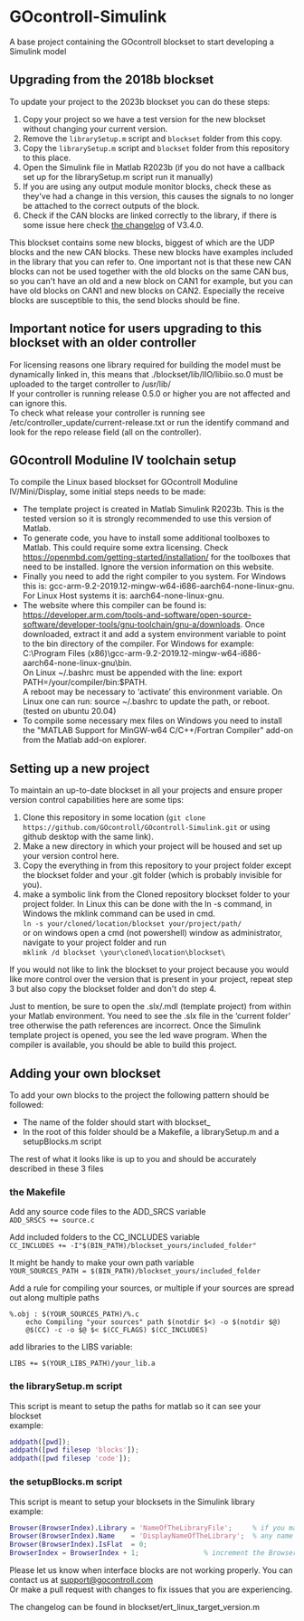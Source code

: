 # GOcontroll-Simulink
A base project containing the GOcontroll blockset to start developing a Simulink model

## Upgrading from the 2018b blockset

To update your project to the 2023b blockset you can do these steps:
1. Copy your project so we have a test version for the new blockset without changing your current version.
2. Remove the `librarySetup.m` script and `blockset` folder from this copy.
3. Copy the `librarySetup.m` script and `blockset` folder from this repository to this place.
4. Open the Simulink file in Matlab R2023b (if you do not have a callback set up for the librarySetup.m script run it manually)
5. If you are using any output module monitor blocks, check these as they've had a change in this version, this causes the signals to no longer be attached to the correct outputs of the block.
6. Check if the CAN blocks are linked correctly to the library, if there is some issue here check [the changelog](blockset/ert_linux_target_version.m) of V3.4.0.

This blockset contains some new blocks, biggest of which are the UDP blocks and the new CAN blocks. These new blocks have examples included in the library that you can refer to. One important not is that these new CAN blocks can not be used together with the old blocks on the same CAN bus, so you can't have an old and a new block on CAN1 for example, but you can have old blocks on CAN1 and new blocks on CAN2. Especially the receive blocks are susceptible to this, the send blocks should be fine.

## Important notice for users upgrading to this blockset with an older controller

For licensing reasons one library required for building the model must be dynamically linked in, this means that ./blockset/lib/IIO/libiio.so.0 must be uploaded to the target controller to /usr/lib/  
If your controller is running release 0.5.0 or higher you are not affected and can ignore this.  
To check what release your controller is running see /etc/controller_update/current-release.txt or run the identify command and look for the repo release field (all on the controller).

## GOcontroll Moduline IV toolchain setup

To compile the Linux based blockset for GOcontroll Moduline IV/Mini/Display, some initial steps needs to be made:
- The template project is created in Matlab Simulink R2023b. This is the tested version so it is strongly recommended to use this version of Matlab.
- To generate code, you have to install some additional toolboxes to Matlab. This could require some extra licensing. Check https://openmbd.com/getting-started/installation/ for the toolboxes that need to be installed. Ignore the version information on this website.
- Finally you need to add the right compiler to you system. For Windows this is: gcc-arm-9.2-2019.12-mingw-w64-i686-aarch64-none-linux-gnu.  
    For Linux Host systems it is:  aarch64-none-linux-gnu.
- The website where this compiler can be found is: https://developer.arm.com/tools-and-software/open-source-software/developer-tools/gnu-toolchain/gnu-a/downloads. Once downloaded, extract it and add a system environment variable to point to the bin directory of the compiler. For Windows for example: C:\Program Files (x86)\gcc-arm-9.2-2019.12-mingw-w64-i686-aarch64-none-linux-gnu\bin.  
On Linux ~/.bashrc must be appended with the line: export PATH=/your/compiler/bin:$PATH.  
A reboot may be necessary to ‘activate’ this environment variable. On Linux one can run: source ~/.bashrc to update the path, or reboot.
(tested on ubuntu 20.04)
- To compile some necessary mex files on Windows you need to install the "MATLAB Support for MinGW-w64 C/C++/Fortran Compiler" add-on from the Matlab add-on explorer.

## Setting up a new project

To maintain an up-to-date blockset in all your projects and ensure proper version control capabilities here are some tips:
1. Clone this repository in some location (`git clone https://github.com/GOcontroll/GOcontroll-Simulink.git` or using github desktop with the same link).
2. Make a new directory in which your project will be housed and set up your version control here.
3. Copy the everything in from this repository to your project folder except the blockset folder and your .git folder (which is probably invisible for you).
4. make a symbolic link from the Cloned repository blockset folder to your project folder. In Linux this can be done with the ln -s command, in Windows the mklink command can be used in cmd.  
`ln -s your/cloned/location/blockset your/project/path/`  
or on windows open a cmd (not powershell) window as administrator, navigate to your project folder and run  
`mklink /d blockset \your\cloned\location\blockset\`

If you would not like to link the blockset to your project because you would like more control over the version that is present in your project, repeat step 3 but also copy the blockset folder and don't do step 4.

Just to mention, be sure to open the .slx/.mdl (template project) from within your Matlab environment. You need to see the .slx file in the ‘current folder’ tree otherwise the path references are incorrect. Once the Simulink template project is opened, you see the led wave program. When the compiler is available, you should be able to build this project.

## Adding your own blockset

To add your own blocks to the project the following pattern should be followed:
- The name of the folder should start with blockset_
- In the root of this folder should be a Makefile, a librarySetup.m and a setupBlocks.m script

The rest of what it looks like is up to you and should be accurately described in these 3 files

### the Makefile

Add any source code files to the ADD_SRCS variable  
`ADD_SRSCS += source.c`

Add included folders to the CC_INCLUDES variable  
`CC_INCLUDES += -I"$(BIN_PATH)/blockset_yours/included_folder"`

It might be handy to make your own path variable  
`YOUR_SOURCES_PATH = $(BIN_PATH)/blockset_yours/included_folder`

Add a rule for compiling your sources, or multiple if your sources are spread out along multiple paths
```make
%.obj : $(YOUR_SOURCES_PATH)/%.c
	echo Compiling "your sources" path $(notdir $<) -o $(notdir $@)
	@$(CC) -c -o $@ $< $(CC_FLAGS) $(CC_INCLUDES)
```

add libraries to the LIBS variable:
```make
LIBS += $(YOUR_LIBS_PATH)/your_lib.a
```

### the librarySetup.m script

This script is meant to setup the paths for matlab so it can see your blockset  
example:
```matlab
addpath([pwd]);
addpath([pwd filesep 'blocks']);
addpath([pwd filesep 'code']);
```

### the setupBlocks.m script

This script is meant to setup your blocksets in the Simulink library  
example:
```matlab
Browser(BrowserIndex).Library = 'NameOfTheLibraryFile';  	% if you made blockset_test.slx/.mdl it would be blockset_test
Browser(BrowserIndex).Name    = 'DisplayNameOfTheLibrary';	% any name you wish
Browser(BrowserIndex).IsFlat  = 0;
BrowserIndex = BrowserIndex + 1; 				% increment the BrowserIndex with the amount of libraries that you have added so any other blocksets can be properly initialized aswell
```

Please let us know when interface blocks are not working properly. You can contact us at support@gocontroll.com  
Or make a pull request with changes to fix issues that you are experiencing.

The changelog can be found in blockset/ert_linux_target_version.m